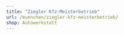 ```yaml
---
title: "Ziegler Kfz-Meisterbetrieb"
url: /muenchen/ziegler-kfz-meisterbetrieb/
shop: Autowerkstatt
---
```

